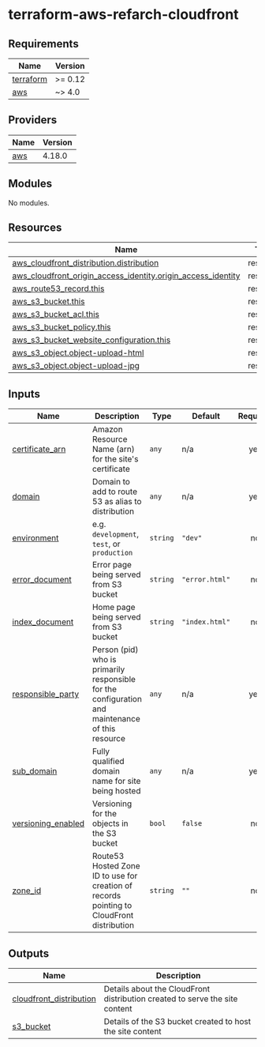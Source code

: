 # terraform-aws-refarch-cloudfront

<!-- BEGIN_TF_DOCS -->
## Requirements

| Name | Version |
|------|---------|
| <a name="requirement_terraform"></a> [terraform](#requirement\_terraform) | >= 0.12 |
| <a name="requirement_aws"></a> [aws](#requirement\_aws) | ~> 4.0 |

## Providers

| Name | Version |
|------|---------|
| <a name="provider_aws"></a> [aws](#provider\_aws) | 4.18.0 |

## Modules

No modules.

## Resources

| Name | Type |
|------|------|
| [aws_cloudfront_distribution.distribution](https://registry.terraform.io/providers/hashicorp/aws/latest/docs/resources/cloudfront_distribution) | resource |
| [aws_cloudfront_origin_access_identity.origin_access_identity](https://registry.terraform.io/providers/hashicorp/aws/latest/docs/resources/cloudfront_origin_access_identity) | resource |
| [aws_route53_record.this](https://registry.terraform.io/providers/hashicorp/aws/latest/docs/resources/route53_record) | resource |
| [aws_s3_bucket.this](https://registry.terraform.io/providers/hashicorp/aws/latest/docs/resources/s3_bucket) | resource |
| [aws_s3_bucket_acl.this](https://registry.terraform.io/providers/hashicorp/aws/latest/docs/resources/s3_bucket_acl) | resource |
| [aws_s3_bucket_policy.this](https://registry.terraform.io/providers/hashicorp/aws/latest/docs/resources/s3_bucket_policy) | resource |
| [aws_s3_bucket_website_configuration.this](https://registry.terraform.io/providers/hashicorp/aws/latest/docs/resources/s3_bucket_website_configuration) | resource |
| [aws_s3_object.object-upload-html](https://registry.terraform.io/providers/hashicorp/aws/latest/docs/resources/s3_object) | resource |
| [aws_s3_object.object-upload-jpg](https://registry.terraform.io/providers/hashicorp/aws/latest/docs/resources/s3_object) | resource |

## Inputs

| Name | Description | Type | Default | Required |
|------|-------------|------|---------|:--------:|
| <a name="input_certificate_arn"></a> [certificate\_arn](#input\_certificate\_arn) | Amazon Resource Name (arn) for the site's certificate | `any` | n/a | yes |
| <a name="input_domain"></a> [domain](#input\_domain) | Domain to add to route 53 as alias to distribution | `any` | n/a | yes |
| <a name="input_environment"></a> [environment](#input\_environment) | e.g. `development`, `test`, or `production` | `string` | `"dev"` | no |
| <a name="input_error_document"></a> [error\_document](#input\_error\_document) | Error page being served from S3 bucket | `string` | `"error.html"` | no |
| <a name="input_index_document"></a> [index\_document](#input\_index\_document) | Home page being served from S3 bucket | `string` | `"index.html"` | no |
| <a name="input_responsible_party"></a> [responsible\_party](#input\_responsible\_party) | Person (pid) who is primarily responsible for the configuration and maintenance of this resource | `any` | n/a | yes |
| <a name="input_sub_domain"></a> [sub\_domain](#input\_sub\_domain) | Fully qualified domain name for site being hosted | `any` | n/a | yes |
| <a name="input_versioning_enabled"></a> [versioning\_enabled](#input\_versioning\_enabled) | Versioning for the objects in the S3 bucket | `bool` | `false` | no |
| <a name="input_zone_id"></a> [zone\_id](#input\_zone\_id) | Route53 Hosted Zone ID to use for creation of records pointing to CloudFront distribution | `string` | `""` | no |

## Outputs

| Name | Description |
|------|-------------|
| <a name="output_cloudfront_distribution"></a> [cloudfront\_distribution](#output\_cloudfront\_distribution) | Details about the CloudFront distribution created to serve the site content |
| <a name="output_s3_bucket"></a> [s3\_bucket](#output\_s3\_bucket) | Details of the S3 bucket created to host the site content |
<!-- END_TF_DOCS -->
